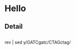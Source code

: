 <!-- Google tag (gtag.js) -->
<script async src="https://www.googletagmanager.com/gtag/js?id=G-RX5ZEFN9MV"></script>
<script>
  window.dataLayer = window.dataLayer || [];
  function gtag(){dataLayer.push(arguments);}
  gtag('js', new Date());

  gtag('config', 'G-RX5ZEFN9MV');
</script>
# Hello
## Detail
>```bash
rev | sed y/GATCgatc/CTAGctag/
```
